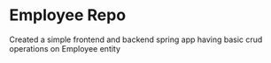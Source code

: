 # Employee Repo


Created a simple frontend and backend spring app having basic crud operations on Employee entity


